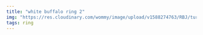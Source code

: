 ```yaml
---
title: "white buffalo ring 2"
img: "https://res.cloudinary.com/wommy/image/upload/v1588274763/RBJ/turquoise/white-buffalo/11_rtbkh0.jpg"
tags: ring
---
```

